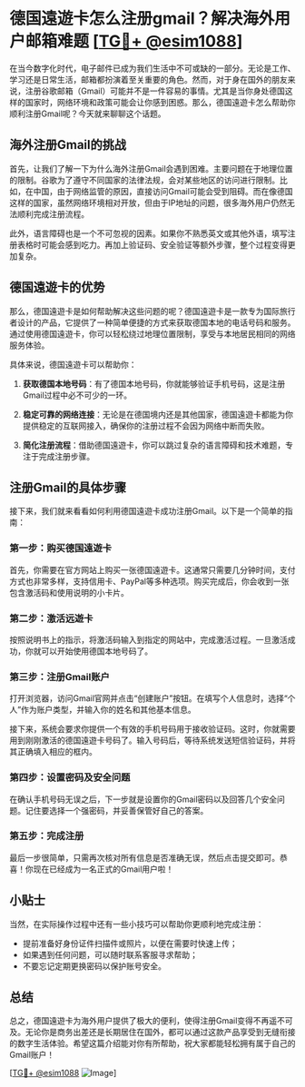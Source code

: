 # 德国遠遊卡怎么注册gmail？解决海外用户邮箱难题 [[TG💪+ @esim1088](https://t.me/s/esim1088)]

在当今数字化时代，电子邮件已成为我们生活中不可或缺的一部分。无论是工作、学习还是日常生活，邮箱都扮演着至关重要的角色。然而，对于身在国外的朋友来说，注册谷歌邮箱（Gmail）可能并不是一件容易的事情。尤其是当你身处德国这样的国家时，网络环境和政策可能会让你感到困惑。那么，德国遠遊卡怎么帮助你顺利注册Gmail呢？今天就来聊聊这个话题。

## 海外注册Gmail的挑战

首先，让我们了解一下为什么海外注册Gmail会遇到困难。主要问题在于地理位置的限制。谷歌为了遵守不同国家的法律法规，会对某些地区的访问进行限制。比如，在中国，由于网络监管的原因，直接访问Gmail可能会受到阻碍。而在像德国这样的国家，虽然网络环境相对开放，但由于IP地址的问题，很多海外用户仍然无法顺利完成注册流程。

此外，语言障碍也是一个不可忽视的因素。如果你不熟悉英文或其他外语，填写注册表格时可能会感到吃力。再加上验证码、安全验证等额外步骤，整个过程变得更加复杂。

## 德国遠遊卡的优势

那么，德国遠遊卡是如何帮助解决这些问题的呢？德国遠遊卡是一款专为国际旅行者设计的产品，它提供了一种简单便捷的方式来获取德国本地的电话号码和服务。通过使用德国遠遊卡，你可以轻松绕过地理位置限制，享受与本地居民相同的网络服务体验。

具体来说，德国遠遊卡可以帮助你：

1. **获取德国本地号码**：有了德国本地号码，你就能够验证手机号码，这是注册Gmail过程中必不可少的一环。
   
2. **稳定可靠的网络连接**：无论是在德国境内还是其他国家，德国遠遊卡都能为你提供稳定的互联网接入，确保你的注册过程不会因为网络中断而失败。

3. **简化注册流程**：借助德国遠遊卡，你可以跳过复杂的语言障碍和技术难题，专注于完成注册步骤。

## 注册Gmail的具体步骤

接下来，我们就来看看如何利用德国遠遊卡成功注册Gmail。以下是一个简单的指南：

### 第一步：购买德国遠遊卡

首先，你需要在官方网站上购买一张德国遠遊卡。这通常只需要几分钟时间，支付方式也非常多样，支持信用卡、PayPal等多种选项。购买完成后，你会收到一张包含激活码和使用说明的小卡片。

### 第二步：激活远遊卡

按照说明书上的指示，将激活码输入到指定的网站中，完成激活过程。一旦激活成功，你就可以开始使用德国本地号码了。

### 第三步：注册Gmail账户

打开浏览器，访问Gmail官网并点击“创建账户”按钮。在填写个人信息时，选择“个人”作为账户类型，并输入你的姓名和其他基本信息。

接下来，系统会要求你提供一个有效的手机号码用于接收验证码。这时，你就需要用到刚刚激活的德国遠遊卡号码了。输入号码后，等待系统发送短信验证码，并将其正确填入相应的框内。

### 第四步：设置密码及安全问题

在确认手机号码无误之后，下一步就是设置你的Gmail密码以及回答几个安全问题。记住要选择一个强密码，并妥善保管好自己的答案。

### 第五步：完成注册

最后一步很简单，只需再次核对所有信息是否准确无误，然后点击提交即可。恭喜！你现在已经成为一名正式的Gmail用户啦！

## 小贴士

当然，在实际操作过程中还有一些小技巧可以帮助你更顺利地完成注册：

- 提前准备好身份证件扫描件或照片，以便在需要时快速上传；
- 如果遇到任何问题，可以随时联系客服寻求帮助；
- 不要忘记定期更换密码以保护账号安全。

## 总结

总之，德国遠遊卡为海外用户提供了极大的便利，使得注册Gmail变得不再遥不可及。无论你是商务出差还是长期居住在国外，都可以通过这款产品享受到无缝衔接的数字生活体验。希望这篇介绍能对你有所帮助，祝大家都能轻松拥有属于自己的Gmail账户！

[[TG💪+ @esim1088](https://t.me/s/esim1088) ![Image](https://i.postimg.cc/4NQfJmqS/Snipaste-2025-05-13-00-14-12.png)]